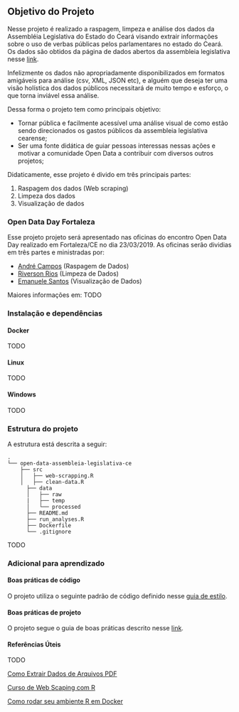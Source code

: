 ## Objetivo do Projeto

Nesse projeto é realizado a raspagem, limpeza e análise dos dados da Assembléia Legislativa do Estado do Ceará visando extrair informações sobre o uso de verbas públicas pelos parlamentares no estado do Ceará.
Os dados são obtidos da página de dados abertos da assembleia legislativa nesse [link](https://www.al.ce.gov.br/index.php/transparencia/verba-de-desempenho-parlamentar).

Infelizmente os dados não apropriadamente disponibilizados em formatos amigáveis para análise (csv, XML, JSON etc), e alguém que deseja ter uma visão holística dos dados públicos necessitará de muito tempo e esforço, o que torna inviável essa análise. 

Dessa forma o projeto tem como principais objetivo: 

 * Tornar pública e facilmente acessível uma análise visual de como estão sendo direcionados os gastos públicos da assembleia legislativa cearense;
 * Ser uma fonte didática de guiar pessoas interessas nessas ações e motivar a comunidade Open Data a contribuir com diversos outros projetos;

Didaticamente, esse projeto é divido em três principais partes: 

 1. Raspagem dos dados (Web scraping)
 2. Limpeza dos dados 
 3. Visualização de dados

### Open Data Day Fortaleza

Esse projeto projeto será apresentado nas oficinas do encontro Open Data Day realizado em Fortaleza/CE no dia 23/03/2019. As oficinas serão dividias em três partes e ministradas por: 

 * [André Campos](https://www.linkedin.com/in/andreloc/)  (Raspagem de Dados)
 * [Riverson Rios](http://www.ica.ufc.br/index.php?nome=Jos%E9%20Riverson%20Ara%FAjo%20Cysne%20Rios&var=prof) (Limpeza de Dados)
 * [Emanuele Santos](https://www.linkedin.com/in/emanueles/) (Visualização de Dados)
 
 Maiores informações em: TODO

### Instalação e dependências

#### Docker

TODO

#### Linux

TODO

#### Windows

TODO

### Estrutura do projeto
A estrutura está descrita a seguir: 

```
.
└── open-data-assembleia-legislativa-ce
    ├── src
    │   ├── web-scrapping.R 
    │   ├── clean-data.R 
      ├── data 
      │   ├── raw 
      |   ├── temp 
      │   └── processed 
      ├── README.md 
      ├── run_analyses.R 
      ├── Dockerfile 
      └── .gitignore
```

TODO

### Adicional para aprendizado

#### Boas práticas de código
O projeto utiliza o seguinte padrão de código definido nesse [guia de estilo](http://r-pkgs.had.co.nz/style.html).

#### Boas práticas de projeto
O projeto segue o guia de boas práticas descrito nesse [link](https://www.r-bloggers.com/structuring-r-projects/).

#### Referências Úteis
TODO

 [Como Extrair Dados de Arquivos PDF](https://medium.com/@CharlesBordet/how-to-extract-and-clean-data-from-pdf-files-in-r-da11964e252e)
 
 [Curso de Web Scaping com R](http://material.curso-r.com/scrape/#passo-1-acessa-p%C3%A1gina-principal)
 
 [Como rodar seu ambiente R em Docker](http://material.curso-r.com/scrape/#passo-1-acessa-p%C3%A1gina-principal)
 
 
 
 
